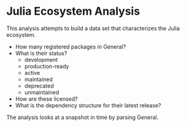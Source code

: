 # Julia Ecosystem Analysis

This analysis attempts to build a data set that characterizes the Julia ecosystem.

- How many registered packages in General?
- What is their status?
  - development
  - production-ready
  - active
  - maintained
  - deprecated
  - unmaintained
- How are these licensed?
- What is the dependency structure for their latest release?

The analysis looks at a snapshot in time by parsing General.
